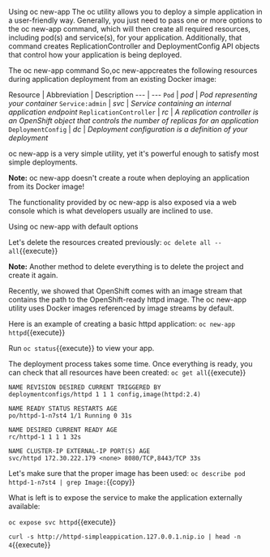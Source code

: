 Using oc new-app
The oc utility allows you to deploy a simple application in a user-friendly way. Generally, you just need to pass one or more options to the oc new-app command, which will then create all required resources, including pod(s) and service(s), for your application. Additionally, that command creates ReplicationController and DeploymentConfig API objects that control how your application is being deployed.

 
The oc new-app command
So,oc new-appcreates the following resources during application deployment from an existing Docker image:

Resource | Abbreviation | Description
--- | ---
`Pod` | *pod* | *Pod representing your container*
`Service:admin` | *svc* | *Service containing an internal application endpoint*
`ReplicationController` | *rc* | *A replication controller is an OpenShift object that controls the number of replicas for an application*
`DeploymentConfig` | *dc* | *Deployment configuration is a definition of your deployment*

 

oc new-app is a very simple utility, yet it's powerful enough to satisfy most simple deployments.

**Note:**
oc new-app doesn't create a route when deploying an application from its Docker image!

The functionality provided by oc new-app is also exposed via a web console which is what developers usually are inclined to use. 

Using oc new-app with default options

Let's delete the resources created previously:
`oc delete all --all`{{execute}}


**Note:**
Another method to delete everything is to delete the project and create it again.

Recently, we showed that OpenShift comes with an image stream that contains the path to the OpenShift-ready httpd image. The oc new-app utility uses Docker images referenced by image streams by default.

Here is an example of creating a basic httpd application:
`oc new-app httpd`{{execute}}


Run `oc status`{{execute}} to view your app.

The deployment process takes some time. Once everything is ready, you can check that all resources have been created:
`oc get all`{{execute}}

```
NAME REVISION DESIRED CURRENT TRIGGERED BY
deploymentconfigs/httpd 1 1 1 config,image(httpd:2.4)

NAME READY STATUS RESTARTS AGE
po/httpd-1-n7st4 1/1 Running 0 31s

NAME DESIRED CURRENT READY AGE
rc/httpd-1 1 1 1 32s

NAME CLUSTER-IP EXTERNAL-IP PORT(S) AGE
svc/httpd 172.30.222.179 <none> 8080/TCP,8443/TCP 33s
``` 

Let's make sure that the proper image has been used:
`oc describe pod httpd-1-n7st4 | grep Image:`{{copy}}

What is left is to expose the service to make the application externally available:

`oc expose svc httpd`{{execute}}

`curl -s http://httpd-simpleappication.127.0.0.1.nip.io | head -n 4`{{execute}}

